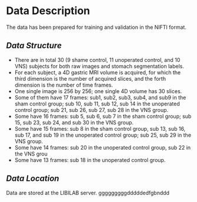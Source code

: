 # Data Description
The data has been prepared for training and validation in the NIFTI format.
## *Data Structure*
- There are in total 30 (9 shame control, 11 unoperated control, and 10 VNS) subjects for both raw images and stomach segmentation labels. 
- For each subject, a 4D gastric MRI volume is acquired, for which the third dimension is the number of acquired slices, and the forth dimension is the number of time frames.
- One single image is 256 by 256; one single 4D volume has 30 slices. 
- Some of them have 17 frames: sub1, sub2, sub3, sub4, and sub9 in the sham control group; sub 10, sub 11, sub 12, sub 14 in the unoperated control group; sub 21, sub 26, sub 27, sub 28 in the VNS group.
- Some have 16 frames: sub 5, sub 6, sub 7 in the sham control group; sub 15, sub 23, sub 24, and sub 30 in the VNS group.
- Some have 15 frames: sub 8 in the sham control group, sub 13, sub 16, sub 17, and sub 19 in the unoperated control group; sub 25, sub 29 in the VNS group.
- Some have 14 frames: sub 20 in the unoperated control group, sub 22 in the VNS grou
- Some have 13 frames: sub 18 in the unoperated control group.
## *Data Location*
Data are stored at the LIBILAB server.
gggggggggdddddedfgbnddd
